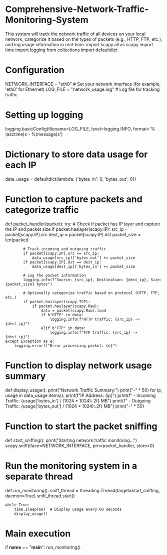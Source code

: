 # Comprehensive-Network-Traffic-Monitoring-System
This system will track the network traffic of all devices on your local network, categorize it based on the types of packets (e.g., HTTP, FTP, etc.), and log usage information in real-time.
import scapy.all as scapy
import time
import logging
from collections import defaultdict

# Configuration
NETWORK_INTERFACE = "eth0"  # Set your network interface (for example, 'eth0' for Ethernet)
LOG_FILE = "network_usage.log"  # Log file for tracking traffic

# Setting up logging
logging.basicConfig(filename=LOG_FILE, level=logging.INFO, format='%(asctime)s - %(message)s')

# Dictionary to store data usage for each IP
data_usage = defaultdict(lambda: {'bytes_in': 0, 'bytes_out': 0})

# Function to capture packets and categorize traffic
def packet_handler(packet):
    try:
        # Check if packet has IP layer and capture the IP and packet size
        if packet.haslayer(scapy.IP):
            src_ip = packet[scapy.IP].src
            dest_ip = packet[scapy.IP].dst
            packet_size = len(packet)

            # Track incoming and outgoing traffic
            if packet[scapy.IP].src == src_ip:
                data_usage[src_ip]['bytes_out'] += packet_size
            if packet[scapy.IP].dst == dest_ip:
                data_usage[dest_ip]['bytes_in'] += packet_size

            # Log the packet information
            logging.info(f"Source: {src_ip}, Destination: {dest_ip}, Size: {packet_size} bytes")

            # Optionally categorize traffic based on protocol (HTTP, FTP, etc.)
            if packet.haslayer(scapy.TCP):
                if packet.haslayer(scapy.Raw):
                    data = packet[scapy.Raw].load
                    if b"HTTP" in data:
                        logging.info(f"HTTP traffic: {src_ip} -> {dest_ip}")
                    elif b"FTP" in data:
                        logging.info(f"FTP traffic: {src_ip} -> {dest_ip}")
    except Exception as e:
        logging.error(f"Error processing packet: {e}")

# Function to display network usage summary
def display_usage():
    print("Network Traffic Summary:")
    print("-" * 50)
    for ip, usage in data_usage.items():
        print(f"IP Address: {ip}")
        print(f"  - Incoming Traffic: {usage['bytes_in'] / (1024 * 1024):.2f} MB")
        print(f"  - Outgoing Traffic: {usage['bytes_out'] / (1024 * 1024):.2f} MB")
        print("-" * 50)

# Function to start the packet sniffing
def start_sniffing():
    print("Starting network traffic monitoring...")
    scapy.sniff(iface=NETWORK_INTERFACE, prn=packet_handler, store=0)

# Run the monitoring system in a separate thread
def run_monitoring():
    sniff_thread = threading.Thread(target=start_sniffing, daemon=True)
    sniff_thread.start()

    while True:
        time.sleep(60)  # Display usage every 60 seconds
        display_usage()

# Main execution
if __name__ == "__main__":
    run_monitoring()
